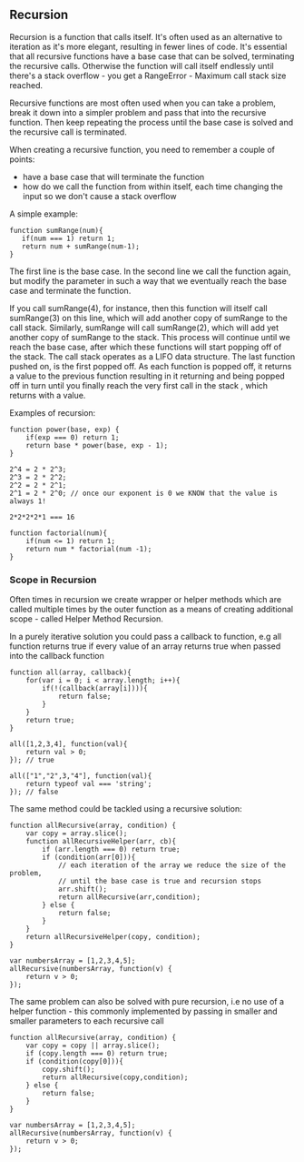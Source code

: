 ## Recursion
Recursion is a function that calls itself. It's often used as an alternative to iteration as it's more elegant, resulting in fewer lines of code.
It's essential that all recursive functions have a base case that can be solved, terminating the recursive calls. 
Otherwise the function will call itself endlessly until there's a stack overflow - you get a RangeError - Maximum call stack size reached.

Recursive functions are most often used when you can take a problem, break it down into a simpler problem and pass that into the recursive function.
Then keep repeating the process until the base case is solved and the recursive call is terminated.

When creating a recursive function, you need to remember a couple of points:
 * have a base case that will terminate the function
 * how do we call the function from within itself, each time changing the input so we don't cause a stack overflow

A simple example:

    function sumRange(num){
       if(num === 1) return 1; 
       return num + sumRange(num-1);
    }
    
The first line is the base case. In the second line we call the function again, but modify the parameter in such a way that we eventually reach the base case and terminate the function.

If you call sumRange(4), for instance, then this function will itself call sumRange(3) on this line, 
which will add another copy of sumRange to the call stack. Similarly, sumRange will call sumRange(2), 
which will add yet another copy of sumRange to the stack. This process will continue until we reach the 
base case, after which these functions will start popping off of the stack. The call stack operates as a LIFO data structure.
The last function pushed on, is the first popped off. As each function is popped off, it returns a value to the previous function resulting in it returning and being popped off in turn until you finally reach the very first call in the stack , which returns with a value.

Examples of recursion:

    function power(base, exp) {
        if(exp === 0) return 1;
        return base * power(base, exp - 1);
    }
    
    2^4 = 2 * 2^3;
    2^3 = 2 * 2^2;
    2^2 = 2 * 2^1;
    2^1 = 2 * 2^0; // once our exponent is 0 we KNOW that the value is always 1!
    
    2*2*2*2*1 === 16 
    
    function factorial(num){
        if(num <= 1) return 1;
        return num * factorial(num -1);
    }
    
### Scope in Recursion
Often times in recursion we create wrapper or helper methods which are called multiple times by the outer function as a means of creating additional scope - called Helper Method Recursion.

In a purely iterative solution you could pass a callback to function, e.g all function returns true if every value of an array returns true when passed into the callback function
    
    function all(array, callback){
        for(var i = 0; i < array.length; i++){
            if(!(callback(array[i]))){
                return false;
            }
        }
        return true;
    }
    
    all([1,2,3,4], function(val){
        return val > 0;
    }); // true
    
    all(["1","2",3,"4"], function(val){
        return typeof val === 'string';
    }); // false
    
The same method could be tackled using a recursive solution:
    
    function allRecursive(array, condition) {
        var copy = array.slice();  
        function allRecursiveHelper(arr, cb){
            if (arr.length === 0) return true;
            if (condition(arr[0])){
                // each iteration of the array we reduce the size of the problem, 
                // until the base case is true and recursion stops
                arr.shift();
                return allRecursive(arr,condition); 
            } else {
                return false;
            }
        }
        return allRecursiveHelper(copy, condition);
    }
    
    var numbersArray = [1,2,3,4,5];
    allRecursive(numbersArray, function(v) {
        return v > 0;
    });
    
The same problem can also be solved with pure recursion, i.e no use of a helper function - this commonly implemented by passing in smaller and smaller parameters to each recursive call
 
    function allRecursive(array, condition) {
        var copy = copy || array.slice();
        if (copy.length === 0) return true;
        if (condition(copy[0])){
            copy.shift();
            return allRecursive(copy,condition);
        } else {
            return false;
        }
    }
    
    var numbersArray = [1,2,3,4,5];
    allRecursive(numbersArray, function(v) {
        return v > 0;
    }); 
 